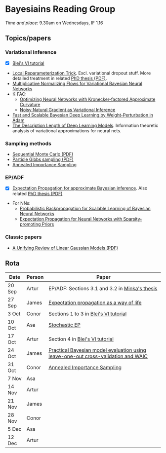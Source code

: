 # Bayesiains Reading Group

*Time and place*: 9.30am on Wednesdays, IF 1.16

## Topics/papers

### Variational Inference

- [x] [Blei's VI tutorial](https://arxiv.org/abs/1601.00670)
- [Local Reparameterization Trick](https://arxiv.org/abs/1506.02557). Excl. variational dropout stuff. More detailed treatment in related [PhD thesis (PDF)](https://www.dropbox.com/s/v6ua3d9yt44vgb3/cover_and_thesis.pdf?raw=1).
- [Multiplicative Normalizing Flows for Variational Bayesian Neural Networks](https://arxiv.org/abs/1703.01961)
- K-FAC:
  - [Optimizing Neural Networks with Kronecker-factored Approximate Curvature](https://arxiv.org/abs/1503.05671)
  - [Noisy Natural Gradient as Variational Inference](https://arxiv.org/abs/1712.02390)
- [Fast and Scalable Bayesian Deep Learning by Weight-Perturbation in Adam](https://arxiv.org/abs/1806.04854)
- [
The Description Length of Deep Learning Models](https://arxiv.org/abs/1802.07044). Information theoretic analysis of variational approximations for neural nets.
  
### Sampling methods

- [Sequential Monte Carlo (PDF)](https://www.stats.ox.ac.uk/~doucet/doucet_defreitas_gordon_smcbookintro.pdf)
- [Particle Gibbs sampling (PDF)](https://www.stats.ox.ac.uk/~doucet/andrieu_doucet_holenstein_PMCMC.pdf)
- [Annealed Importance Sampling](https://arxiv.org/abs/physics/9803008)

### EP/ADF

- [x] [Expectation Propagation for approximate Bayesian inference](https://arxiv.org/abs/1301.2294). Also related [PhD thesis (PDF)](https://tminka.github.io/papers/ep/minka-thesis.pdf)
- For NNs:
  - [Probabilistic Backpropagation for Scalable Learning of Bayesian Neural Networks](https://arxiv.org/abs/1502.05336)
  - [Expectation Propagation for Neural Networks with Sparsity-promoting Priors](https://arxiv.org/abs/1303.6938)
  
### Classic papers

- [A Unifying Review of Linear Gaussian Models (PDF)](http://mlg.eng.cam.ac.uk/zoubin/papers/lds.pdf)

## Rota

| Date  | Person | Paper |
| --- | --- | --- |
| 20 Sep | Artur | EP/ADF: Sections 3.1 and 3.2 in [Minka's thesis](https://tminka.github.io/papers/ep/minka-thesis.pdf) |
| 27 Sep |  James |  [Expectation propagation as a way of life](https://arxiv.org/abs/1412.4869) |
| 3 Oct |  Conor |  Sections 1 to 3 in [Blei's VI tutorial](https://arxiv.org/abs/1601.00670) |
| 10 Oct |  Asa |  [Stochastic EP](https://papers.nips.cc/paper/5760-stochastic-expectation-propagation) |
| 17 Oct |  Artur |  Section 4 in [Blei's VI tutorial](https://arxiv.org/abs/1601.00670) |
| 24 Oct |  James |  [Practical Bayesian model evaluation using leave-one-out cross-validation and WAIC](https://arxiv.org/abs/1507.04544) |
| 31 Oct |  Conor |  [Annealed Importance Sampling](https://arxiv.org/abs/physics/9803008) |
| 7 Nov |  Asa |  |
| 14 Nov |  Artur |  |
| 21 Nov |  James |  |
| 28 Nov |  Conor |  |
| 5 Dec |  Asa |  |
| 12 Dec |  Artur |  |
